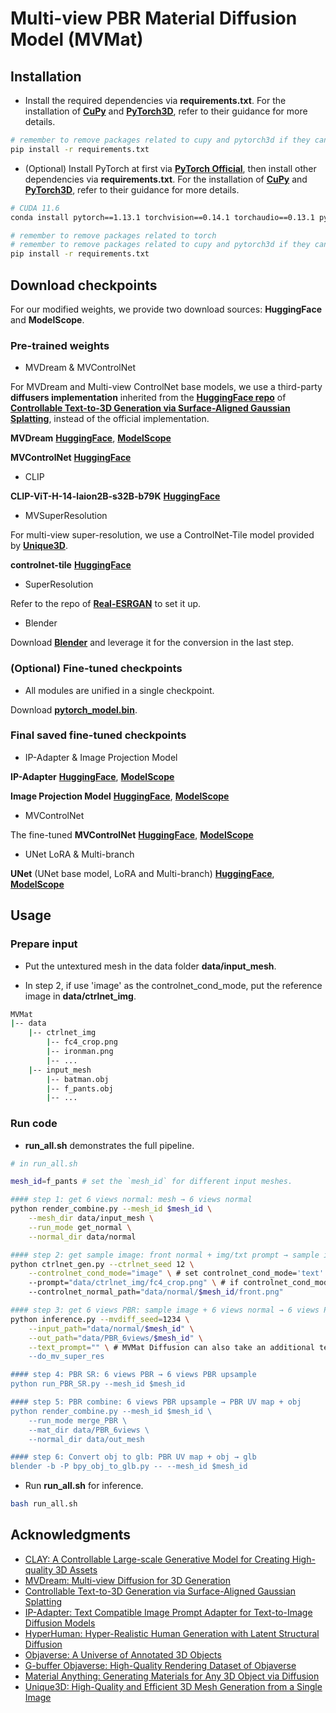 # Multi-view PBR Material Diffusion Model (MVMat)
## Installation
- Install the required dependencies via **requirements.txt**. For the installation of [**CuPy**](https://docs.cupy.dev/en/stable/install.html) and [**PyTorch3D**](https://github.com/facebookresearch/pytorch3d), refer to their guidance for more details.
```bash
# remember to remove packages related to cupy and pytorch3d if they cannot be successfully installed directly via pip install -r requirements.txt
pip install -r requirements.txt
```

- (Optional) Install PyTorch at first via [**PyTorch Official**](https://pytorch.org/get-started/previous-versions/), then install other dependencies via **requirements.txt**. For the installation of [**CuPy**](https://docs.cupy.dev/en/stable/install.html) and [**PyTorch3D**](https://github.com/facebookresearch/pytorch3d), refer to their guidance for more details.
```bash
# CUDA 11.6
conda install pytorch==1.13.1 torchvision==0.14.1 torchaudio==0.13.1 pytorch-cuda=11.6 -c pytorch -c nvidia

# remember to remove packages related to torch
# remember to remove packages related to cupy and pytorch3d if they cannot be successfully installed directly via pip install -r requirements.txt
pip install -r requirements.txt
```

## Download checkpoints
For our modified weights, we provide two download sources: **HuggingFace** and **ModelScope**.
### Pre-trained weights
- MVDream & MVControlNet

For MVDream and Multi-view ControlNet base models, we use a third-party **diffusers implementation** inherited from the [**HuggingFace repo**](https://huggingface.co/lzq49/mvdream-sd21-diffusers) of [**Controllable Text-to-3D Generation via Surface-Aligned Gaussian Splatting**](https://lizhiqi49.github.io/MVControl/), instead of the official implementation.

**MVDream** [**HuggingFace**](https://huggingface.co/SnowflakeWang/MV-PBRMat-Diffusion), [**ModelScope**](https://www.modelscope.cn/models/snowflakewang/MV-PBRMat-Diffusion)

**MVControlNet** [**HuggingFace**](https://huggingface.co/lzq49/mvcontrol-4v-normal)

- CLIP

**CLIP-ViT-H-14-laion2B-s32B-b79K** [**HuggingFace**](https://huggingface.co/laion/CLIP-ViT-H-14-laion2B-s32B-b79K)

- MVSuperResolution

For multi-view super-resolution, we use a ControlNet-Tile model provided by [**Unique3D**](https://wukailu.github.io/Unique3D/).

**controlnet-tile** [**HuggingFace**](https://huggingface.co/spaces/Wuvin/Unique3D/tree/main/ckpt/controlnet-tile)

- SuperResolution

Refer to the repo of [**Real-ESRGAN**](https://github.com/xinntao/Real-ESRGAN) to set it up.

- Blender

Download [**Blender**](https://download.blender.org/release/Blender3.4/blender-3.4.1-linux-x64.tar.xz) and leverage it for the conversion in the last step.

### (Optional) Fine-tuned checkpoints
- All modules are unified in a single checkpoint.

Download [**pytorch_model.bin**]().

### Final saved fine-tuned checkpoints
- IP-Adapter & Image Projection Model

**IP-Adapter** [**HuggingFace**](https://huggingface.co/SnowflakeWang/MV-PBRMat-Diffusion/resolve/main/ip_adapter.pt?download=true), [**ModelScope**](https://www.modelscope.cn/models/snowflakewang/MV-PBRMat-Diffusion/resolve/master/ip_adapter.pt)

**Image Projection Model** [**HuggingFace**](https://huggingface.co/SnowflakeWang/MV-PBRMat-Diffusion/resolve/main/image_proj_model.pt?download=true), [**ModelScope**](https://www.modelscope.cn/models/snowflakewang/MV-PBRMat-Diffusion/resolve/master/image_proj_model.pt)

- MVControlNet

The fine-tuned **MVControlNet** [**HuggingFace**](https://huggingface.co/SnowflakeWang/MV-PBRMat-Diffusion/tree/main/controlnet), [**ModelScope**](https://www.modelscope.cn/models/snowflakewang/MV-PBRMat-Diffusion)

- UNet LoRA & Multi-branch

**UNet** (UNet base model, LoRA and Multi-branch) [**HuggingFace**](https://huggingface.co/SnowflakeWang/MV-PBRMat-Diffusion/resolve/main/unet.pt?download=true), [**ModelScope**](https://www.modelscope.cn/models/snowflakewang/MV-PBRMat-Diffusion/resolve/master/unet.pt)

## Usage
### Prepare input
- Put the untextured mesh in the data folder **data/input_mesh**.

- In step 2, if use 'image' as the controlnet_cond_mode, put the reference image in **data/ctrlnet_img**.
```bash
MVMat
|-- data
    |-- ctrlnet_img
        |-- fc4_crop.png
        |-- ironman.png
        |-- ...
    |-- input_mesh
        |-- batman.obj
        |-- f_pants.obj
        |-- ...
```

### Run code
- **run_all.sh** demonstrates the full pipeline.
```bash
# in run_all.sh

mesh_id=f_pants # set the `mesh_id` for different input meshes.

#### step 1: get 6 views normal: mesh → 6 views normal
python render_combine.py --mesh_id $mesh_id \
    --mesh_dir data/input_mesh \
    --run_mode get_normal \
    --normal_dir data/normal

#### step 2: get sample image: front normal + img/txt prompt → sample image
python ctrlnet_gen.py --ctrlnet_seed 12 \
    --controlnet_cond_mode="image" \ # set controlnet_cond_mode='text' to switch to the text-control setting
    --prompt="data/ctrlnet_img/fc4_crop.png" \ # if controlnet_cond_mode=='text', directly input a text prompt
    --controlnet_normal_path="data/normal/$mesh_id/front.png"

#### step 3: get 6 views PBR: sample image + 6 views normal → 6 views PBR
python inference.py --mvdiff_seed=1234 \
    --input_path="data/normal/$mesh_id" \
    --out_path="data/PBR_6views/$mesh_id" \
    --text_prompt="" \ # MVMat Diffusion can also take an additional text prompt, but it's optional. We recommend injecting text prompts into step 2 to generate normal-aligned images first to achieve text-guided multi-view PBR generation
    --do_mv_super_res

#### step 4: PBR SR: 6 views PBR → 6 views PBR upsample
python run_PBR_SR.py --mesh_id $mesh_id

#### step 5: PBR combine: 6 views PBR upsample → PBR UV map + obj
python render_combine.py --mesh_id $mesh_id \
    --run_mode merge_PBR \
    --mat_dir data/PBR_6views \
    --normal_dir data/out_mesh

#### step 6: Convert obj to glb: PBR UV map + obj → glb
blender -b -P bpy_obj_to_glb.py -- --mesh_id $mesh_id
```
- Run **run_all.sh** for inference.
```bash
bash run_all.sh
```

## Acknowledgments
- [CLAY: A Controllable Large-scale Generative Model for Creating High-quality 3D Assets](https://sites.google.com/view/clay-3dlm)
- [MVDream: Multi-view Diffusion for 3D Generation](https://mv-dream.github.io/)
- [Controllable Text-to-3D Generation via Surface-Aligned Gaussian Splatting](https://lizhiqi49.github.io/MVControl/)
- [IP-Adapter: Text Compatible Image Prompt Adapter for Text-to-Image Diffusion Models](https://ip-adapter.github.io/)
- [HyperHuman: Hyper-Realistic Human Generation with Latent Structural Diffusion](https://snap-research.github.io/HyperHuman/)
- [Objaverse: A Universe of Annotated 3D Objects](https://objaverse.allenai.org/)
- [G-buffer Objaverse: High-Quality Rendering Dataset of Objaverse](https://aigc3d.github.io/gobjaverse/)
- [Material Anything: Generating Materials for Any 3D Object via Diffusion](https://xhuangcv.github.io/MaterialAnything/)
- [Unique3D: High-Quality and Efficient 3D Mesh Generation from a Single Image](https://wukailu.github.io/Unique3D/)